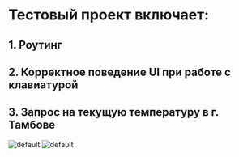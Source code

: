 # Тестовый проект включает:
## 1. Роутинг
## 2. Корректное поведение UI при работе с клавиатурой
## 3. Запрос на текущую температуру в г. Тамбове


![default](https://user-images.githubusercontent.com/32358454/53488237-c40de700-3a9e-11e9-8982-0f707c03d706.jpg)
![default](https://user-images.githubusercontent.com/32358454/53488238-c40de700-3a9e-11e9-8e4c-c8af5c9a6300.jpg)
